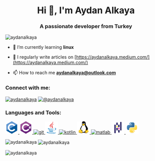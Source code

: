 <h1 align="center">Hi 👋, I'm Aydan Alkaya</h1>
<h3 align="center">A passionate developer from Turkey</h3>

<p align="left"> <img src="https://komarev.com/ghpvc/?username=aydanalkaya&label=Profile%20views&color=0e75b6&style=flat" alt="aydanalkaya" /> </p>

- 🌱 I’m currently learning **linux**

- 📝 I regularly write articles on [https://aydanalkaya.medium.com/](https://aydanalkaya.medium.com/)

- 📫 How to reach me **aydanalkaya@outlook.com**

<h3 align="left">Connect with me:</h3>
<p align="left">
<a href="https://linkedin.com/in/aydanalkaya" target="blank"><img align="center" src="https://raw.githubusercontent.com/rahuldkjain/github-profile-readme-generator/master/src/images/icons/Social/linked-in-alt.svg" alt="aydanalkaya" height="30" width="40" /></a>
<a href="https://medium.com/@aydanalkaya" target="blank"><img align="center" src="https://raw.githubusercontent.com/rahuldkjain/github-profile-readme-generator/master/src/images/icons/Social/medium.svg" alt="@aydanalkaya" height="30" width="40" /></a>
</p>

<h3 align="left">Languages and Tools:</h3>
<p align="left"> <a href="https://www.cprogramming.com/" target="_blank" rel="noreferrer"> <img src="https://raw.githubusercontent.com/devicons/devicon/master/icons/c/c-original.svg" alt="c" width="40" height="40"/> </a> <a href="https://www.w3schools.com/cs/" target="_blank" rel="noreferrer"> <img src="https://raw.githubusercontent.com/devicons/devicon/master/icons/csharp/csharp-original.svg" alt="csharp" width="40" height="40"/> </a> <a href="https://git-scm.com/" target="_blank" rel="noreferrer"> <img src="https://www.vectorlogo.zone/logos/git-scm/git-scm-icon.svg" alt="git" width="40" height="40"/> </a> <a href="https://www.java.com" target="_blank" rel="noreferrer"> <img src="https://raw.githubusercontent.com/devicons/devicon/master/icons/java/java-original.svg" alt="java" width="40" height="40"/> </a> <a href="https://kotlinlang.org" target="_blank" rel="noreferrer"> <img src="https://www.vectorlogo.zone/logos/kotlinlang/kotlinlang-icon.svg" alt="kotlin" width="40" height="40"/> </a> <a href="https://www.linux.org/" target="_blank" rel="noreferrer"> <img src="https://raw.githubusercontent.com/devicons/devicon/master/icons/linux/linux-original.svg" alt="linux" width="40" height="40"/> </a> <a href="https://www.mathworks.com/" target="_blank" rel="noreferrer"> <img src="https://upload.wikimedia.org/wikipedia/commons/2/21/Matlab_Logo.png" alt="matlab" width="40" height="40"/> </a> <a href="https://pandas.pydata.org/" target="_blank" rel="noreferrer"> <img src="https://raw.githubusercontent.com/devicons/devicon/2ae2a900d2f041da66e950e4d48052658d850630/icons/pandas/pandas-original.svg" alt="pandas" width="40" height="40"/> </a> <a href="https://www.python.org" target="_blank" rel="noreferrer"> <img src="https://raw.githubusercontent.com/devicons/devicon/master/icons/python/python-original.svg" alt="python" width="40" height="40"/> </a> </p>

<p><img align="left" src="https://github-readme-stats.vercel.app/api/top-langs?username=aydanalkaya&show_icons=true&locale=en&layout=compact" alt="aydanalkaya" /></p>

<p>&nbsp;<img align="center" src="https://github-readme-stats.vercel.app/api?username=aydanalkaya&show_icons=true&locale=en" alt="aydanalkaya" /></p>

<p><img align="center" src="https://github-readme-streak-stats.herokuapp.com/?user=aydanalkaya&" alt="aydanalkaya" /></p>

